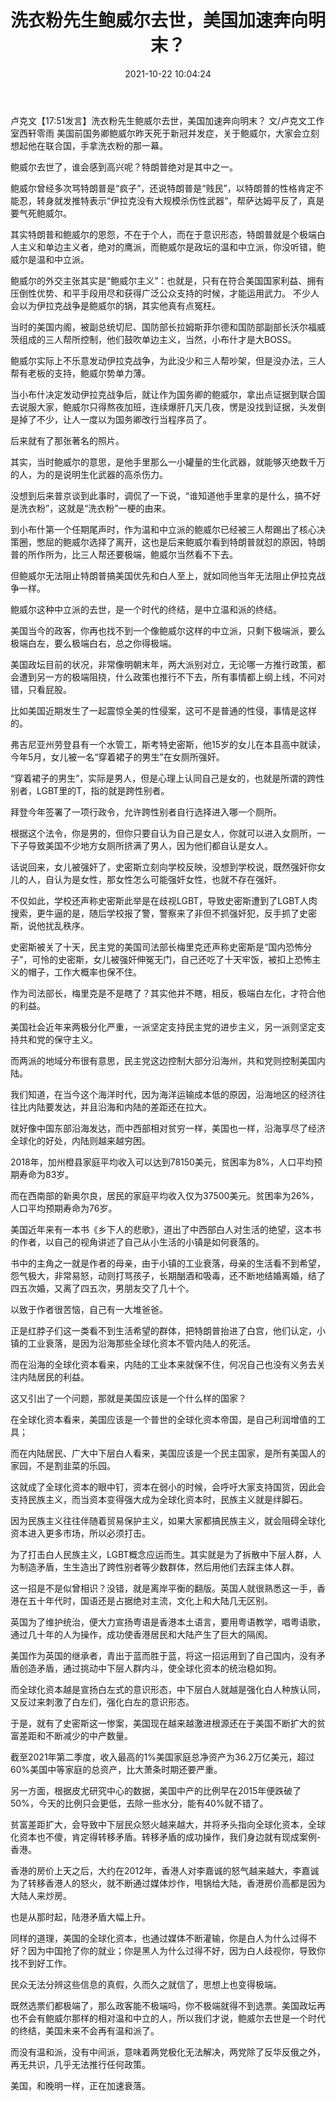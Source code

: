 ﻿---
layout: post
title:  "洗衣粉先生鲍威尔去世，美国加速奔向明末？"
date:   2021-10-22 10:04:24
categories: update
---
卢克文【17:51发言】洗衣粉先生鲍威尔去世，美国加速奔向明末？
文/卢克文工作室西轩零雨
美国前国务卿鲍威尔昨天死于新冠并发症，关于鲍威尔，大家会立刻想起他在联合国，手拿洗衣粉的那一幕。

鲍威尔去世了，谁会感到高兴呢？特朗普绝对是其中之一。

鲍威尔曾经多次骂特朗普是“疯子”，还说特朗普是“贱民”，以特朗普的性格肯定不能忍，转身就发推特表示“伊拉克没有大规模杀伤性武器”，帮萨达姆平反了，真是要气死鲍威尔。

其实特朗普和鲍威尔的恩怨，不在于个人，而在于意识形态，特朗普就是个极端白人主义和单边主义者，绝对的鹰派，而鲍威尔是政坛的温和中立派，你没听错，鲍威尔是温和中立派。

鲍威尔的外交主张其实是“鲍威尔主义”：也就是，只有在符合美国国家利益、拥有压倒性优势、和平手段用尽和获得广泛公众支持的时候，才能运用武力。
不少人会以为伊拉克战争是鲍威尔的锅，其实他真有点冤枉。

当时的美国内阁，被副总统切尼、国防部长拉姆斯菲尔德和国防部副部长沃尔福威茨组成的三人帮所控制，他们鼓吹单边主义，当然，小布什才是大BOSS。

鲍威尔实际上不乐意发动伊拉克战争，为此没少和三人帮吵架，但是没办法，三人帮有老板的支持，鲍威尔势单力薄。

当小布什决定发动伊拉克战争后，就让作为国务卿的鲍威尔，拿出点证据到联合国去说服大家，鲍威尔只得熬夜加班，连续爆肝几天几夜，愣是没找到证据，头发倒是掉了不少，让人一度以为国务卿改行当程序员了。

后来就有了那张著名的照片。

其实，当时鲍威尔的意思，是他手里那么一小罐量的生化武器，就能够灭绝数千万的人，为的是说明生化武器的高杀伤力。

没想到后来普京谈到此事时，调侃了一下说，“谁知道他手里拿的是什么，搞不好是洗衣粉”，这就是“洗衣粉”一梗的由来。

到小布什第一个任期尾声时，作为温和中立派的鲍威尔已经被三人帮踢出了核心决策圈，憋屈的鲍威尔选择了离开，这也是后来鲍威尔看到特朗普就怼的原因，特朗普的所作所为，比三人帮还要极端，鲍威尔当然看不下去。

但鲍威尔无法阻止特朗普搞美国优先和白人至上，就如同他当年无法阻止伊拉克战争一样。

鲍威尔这种中立派的去世，是一个时代的终结，是中立温和派的终结。

美国当今的政客，你再也找不到一个像鲍威尔这样的中立派，只剩下极端派，要么极端白左，要么极端白右，总之你得极端。

美国政坛目前的状况，非常像明朝末年，两大派别对立，无论哪一方推行政策，都会遭到另一方的极端阻挠，什么政策也推行不下去，所有事情都上纲上线，不问对错，只看屁股。

比如美国近期发生了一起震惊全美的性侵案，这可不是普通的性侵，事情是这样的。

弗吉尼亚州劳登县有一个水管工，斯考特史密斯，他15岁的女儿在本县高中就读，今年5月，女儿被一名“穿着裙子的男生”在女厕所强奸。

“穿着裙子的男生”，实际是男人，但是心理上认同自己是女的，也就是所谓的跨性别者，LGBT里的T，指的就是跨性别者。

拜登今年签署了一项行政令，允许跨性别者自行选择进入哪一个厕所。

根据这个法令，你是男的，但你只要自认为自己是女人，你就可以进入女厕所，一下子导致美国不少地方女厕所挤满了男人，因为他们都自认是女人。

话说回来，女儿被强奸了，史密斯立刻向学校反映，没想到学校说，既然强奸你女儿的人，自认为是女性，那女性怎么可能强奸女性，也就不存在强奸。

不仅如此，学校还声称史密斯此举是在歧视LGBT，导致史密斯遭到了LGBT人肉搜索，更牛逼的是，随后学校报了警，警察来了非但不抓强奸犯，反手抓了史密斯，说他扰乱秩序。

史密斯被关了十天，民主党的美国司法部长梅里克还声称史密斯是“国内恐怖分子”，可怜的史密斯，女儿被强奸伸冤无门，自己还吃了十天牢饭，被扣上恐怖主义的帽子，工作大概率也保不住。

作为司法部长，梅里克是不是瞎了？其实他并不瞎，相反，极端白左化，才符合他的利益。

美国社会近年来两极分化严重，一派坚定支持民主党的进步主义，另一派则坚定支持共和党的保守主义。

而两派的地域分布很有意思，民主党这边控制大部分沿海州，共和党则控制美国内陆。

我们知道，在当今这个海洋时代，因为海洋运输成本低的原因，沿海地区的经济往往比内陆要发达，并且沿海和内陆的差距还在拉大。

就好像中国东部沿海发达，而中西部相对贫穷一样，美国也一样，沿海享尽了经济全球化的好处，内陆则越来越穷困。

2018年，加州橙县家庭平均收入可以达到78150美元，贫困率为8%，人口平均预期寿命为83岁。

而在西南部的新奥尔良，居民的家庭平均收入仅为37500美元。贫困率为26%，人口平均预期寿命为76岁。

美国近年来有一本书《乡下人的悲歌》，道出了中西部白人对生活的绝望，这本书的作者，以自己的视角讲述了自己从小生活的小镇是如何衰落的。

书中的主角之一就是作者的母亲，由于小镇的工业衰落，母亲的生活看不到希望，怨气极大，非常易怒，动则打骂孩子，长期酗酒和吸毒，还不断地结婚离婚，结了四五次婚，又离了四五次，男朋友交了几十个。

以致于作者很苦恼，自己有一大堆爸爸。

正是红脖子们这一类看不到生活希望的群体，把特朗普抬进了白宫，他们认定，小镇的工业衰落，是因为沿海那些全球化资本不管内陆人的死活。

而在沿海的全球化资本看来，内陆的工业本来就保不住，何况自己也没有义务去关注内陆居民的利益。

这又引出了一个问题，那就是美国应该是一个什么样的国家？

在全球化资本看来，美国应该是一个普世的全球化资本帝国，是自己利润增值的工具；

而在内陆居民、广大中下层白人看来，美国应该是一个民主国家，是所有美国人的家园，不是割韭菜的乐园。

这就成了全球化资本的眼中钉，资本在弱小的时候，会呼吁大家支持国货，因此会支持民族主义，而当资本变得强大成为全球化资本时，民族主义就是绊脚石。

因为民族主义往往伴随着贸易保护主义，如果大家都搞民族主义，就会阻碍全球化资本进入更多市场，所以必须打击。

为了打击白人民族主义，LGBT概念应运而生。其实就是为了拆散中下层人群，人为制造矛盾，生生造出了跨性别者等少数群体，然后用他们去踩主体人群。

这一招是不是似曾相识？没错，就是离岸平衡的翻版。英国人就很熟悉这一手，香港在五十年代时，国语还是占据绝对主流，文化上和大陆几无区别。

英国为了维护统治，便大力宣扬粤语是香港本土语言，要用粤语教学，唱粤语歌，通过几十年的人为操作，成功使香港居民和大陆产生了巨大的隔阂。

美国作为英国的继承者，青出于蓝而胜于蓝，将这一招运用到了自己国内，没有矛盾创造矛盾，通过挑动中下层人群内斗，使全球化资本的统治稳如狗。

而全球化资本越是宣扬白左式的意识形态，中下层白人就越是强化白人种族认同，又反过来刺激了白左们，强化白左的意识形态。

于是，就有了史密斯这一惨案，美国现在越来越激进根源还在于美国不断扩大的贫富差距和不断减少的中产数量。

截至2021年第二季度，收入最高的1%美国家庭总净资产为36.2万亿美元，超过60%美国中等家庭的总资产，比大萧条时期还要严重。

另一方面，根据皮尤研究中心的数据，美国中产的比例早在2015年便跌破了50%，今天的比例只会更低，去除一些水分，能有40%就不错了。

贫富差距扩大，会导致中下层民众怒火越来越大，并将矛头指向全球化资本，全球化资本也不傻，肯定得转移矛盾。转移矛盾的成功操作，我们身边就有现成案例-香港。

香港的房价上天之后，大约在2012年，香港人对李嘉诚的怒气越来越大，李嘉诚为了转移香港人的怒火，就不断通过媒体炒作，甩锅给大陆，香港房价高都是因为大陆人来炒房。

也是从那时起，陆港矛盾大幅上升。

同样的道理，美国的全球化资本，也通过媒体不断灌输，你是白人为什么过得不好？因为中国抢了你的就业；你是黑人为什么过得不好，因为白人歧视你，导致你找不到好工作。

民众无法分辨这些信息的真假，久而久之就信了，思想上也变得极端。

既然选票们都极端了，那么政客能不极端吗，你不极端就得不到选票。美国政坛再也不会有鲍威尔那样的相对温和中立的人，所以我们才说，鲍威尔去世是一个时代的终结，美国未来不会再有温和派了。

而没有温和派，没有中间派，意味着两党极化无法解决，两党除了反华反俄之外，再无共识，几乎无法推行任何政策。

美国，和晚明一样，正在加速衰落。
